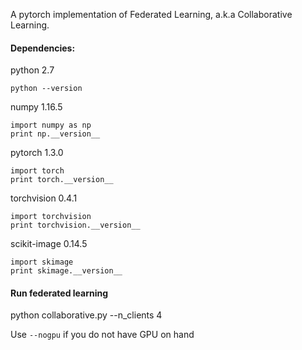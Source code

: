 A pytorch implementation of Federated Learning, a.k.a Collaborative Learning.

#### Dependencies:

python 2.7
```
python --version
```

numpy 1.16.5

```
import numpy as np
print np.__version__
```

pytorch 1.3.0

```
import torch
print torch.__version__
```

torchvision 0.4.1

```
import torchvision
print torchvision.__version__
```

scikit-image 0.14.5

```
import skimage
print skimage.__version__
```

#### Run federated learning

python collaborative.py --n_clients 4

Use `--nogpu` if you do not have GPU on hand
